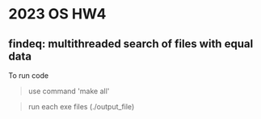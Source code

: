 # 2023 OS HW4
## findeq: multithreaded search of files with equal data


To run code

>use command 'make all'

>run each exe files (./output_file)
